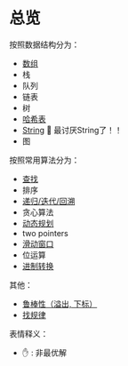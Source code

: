 # 总览

按照数据结构分为：
- [数组](/computer/array.html)
- 栈
- 队列
- 链表
- 树
- [哈希表](/computer/hash.html)
- [String](/computer/string.html) :new_moon_with_face: 最讨厌String了！！
- 图

按照常用算法分为：
- [查找](/computer/search.html)
- 排序
- [递归/迭代/回溯](/computer/backTracking.html)
- 贪心算法
- [动态规划](/computer/dp.html)
- two pointers
- [滑动窗口](/computer/slidingWindow.html)
- 位运算
- [进制转换](/computer/conversion.html)

其他：
- [鲁棒性（溢出, 下标）](/computer/robustness.html)
- [找规律](/computer/others.html)

表情释义：
- :raised_hand: : 非最优解
